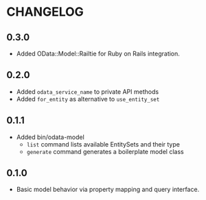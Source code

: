 # CHANGELOG

## 0.3.0

* Added OData::Model::Railtie for Ruby on Rails integration.

## 0.2.0

* Added `odata_service_name` to private API methods
* Added `for_entity` as alternative to `use_entity_set`

## 0.1.1

* Added bin/odata-model
  * `list` command lists available EntitySets and their type
  * `generate` command generates a boilerplate model class

## 0.1.0

* Basic model behavior via property mapping and query interface.